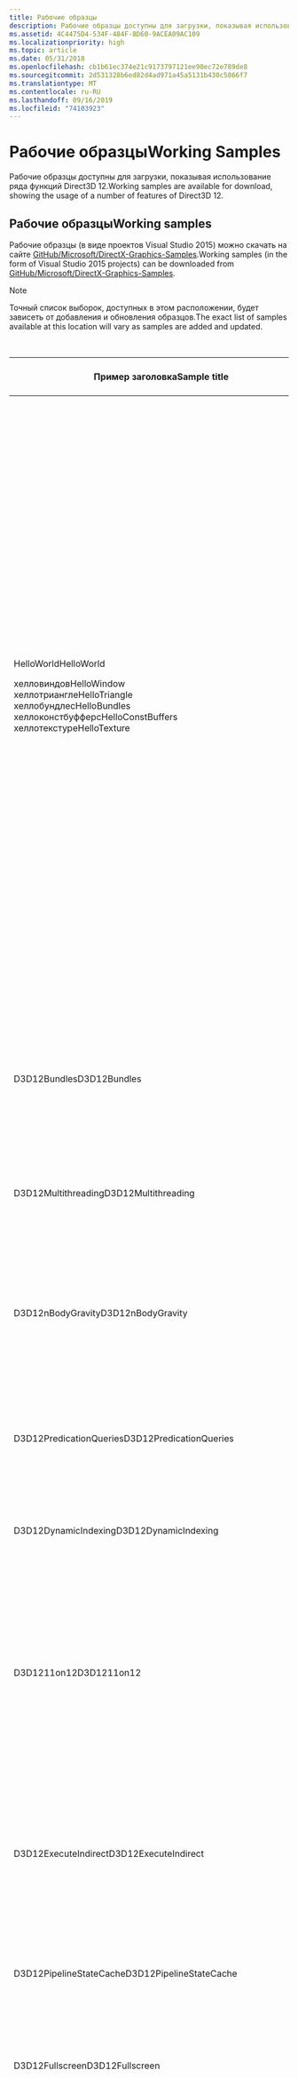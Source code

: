 ```yaml
---
title: Рабочие образцы
description: Рабочие образцы доступны для загрузки, показывая использование ряда функций Direct3D 12.
ms.assetid: 4C4475D4-534F-484F-8D60-9ACEA09AC109
ms.localizationpriority: high
ms.topic: article
ms.date: 05/31/2018
ms.openlocfilehash: cb1b61ec374e21c9173797121ee90ec72e789de8
ms.sourcegitcommit: 2d531328b6ed82d4ad971a45a5131b430c5866f7
ms.translationtype: MT
ms.contentlocale: ru-RU
ms.lasthandoff: 09/16/2019
ms.locfileid: "74103923"
---
```

# <a name="working-samples"></a><span data-ttu-id="5ba9b-103">Рабочие образцы</span><span class="sxs-lookup"><span data-stu-id="5ba9b-103">Working Samples</span></span>

<span data-ttu-id="5ba9b-104">Рабочие образцы доступны для загрузки, показывая использование ряда функций Direct3D 12.</span><span class="sxs-lookup"><span data-stu-id="5ba9b-104">Working samples are available for download, showing the usage of a number of features of Direct3D 12.</span></span>

## <a name="working-samples"></a><span data-ttu-id="5ba9b-105">Рабочие образцы</span><span class="sxs-lookup"><span data-stu-id="5ba9b-105">Working samples</span></span>

<span data-ttu-id="5ba9b-106">Рабочие образцы (в виде проектов Visual Studio 2015) можно скачать на сайте [GitHub/Microsoft/DirectX-Graphics-Samples](https://github.com/Microsoft/DirectX-Graphics-Samples).</span><span class="sxs-lookup"><span data-stu-id="5ba9b-106">Working samples (in the form of Visual Studio 2015 projects) can be downloaded from [GitHub/Microsoft/DirectX-Graphics-Samples](https://github.com/Microsoft/DirectX-Graphics-Samples).</span></span>

> [!Note]  
> <span data-ttu-id="5ba9b-107">Точный список выборок, доступных в этом расположении, будет зависеть от добавления и обновления образцов.</span><span class="sxs-lookup"><span data-stu-id="5ba9b-107">The exact list of samples available at this location will vary as samples are added and updated.</span></span>

 



<table>
<thead>
<tr class="header">
<th><span data-ttu-id="5ba9b-108">Пример заголовка</span><span class="sxs-lookup"><span data-stu-id="5ba9b-108">Sample title</span></span></th>
<th><span data-ttu-id="5ba9b-109">Описание</span><span class="sxs-lookup"><span data-stu-id="5ba9b-109">Description</span></span></th>
<th><span data-ttu-id="5ba9b-110">Классические приложения</span><span class="sxs-lookup"><span data-stu-id="5ba9b-110">Desktop</span></span></th>
<th><span data-ttu-id="5ba9b-111">UWP</span><span class="sxs-lookup"><span data-stu-id="5ba9b-111">UWP</span></span></th>
<th><span data-ttu-id="5ba9b-112">Пошаговое руководство</span><span class="sxs-lookup"><span data-stu-id="5ba9b-112">Walk-through</span></span></th>
</tr>
</thead>
<tbody>
<tr class="odd">
<td><span data-ttu-id="5ba9b-113">HelloWorld</span><span class="sxs-lookup"><span data-stu-id="5ba9b-113">HelloWorld</span></span><dl> <span data-ttu-id="5ba9b-114">хелловиндов</span><span class="sxs-lookup"><span data-stu-id="5ba9b-114">HelloWindow</span></span><br />
<span data-ttu-id="5ba9b-115">хеллотриангле</span><span class="sxs-lookup"><span data-stu-id="5ba9b-115">HelloTriangle</span></span><br />
<span data-ttu-id="5ba9b-116">хеллобундлес</span><span class="sxs-lookup"><span data-stu-id="5ba9b-116">HelloBundles</span></span><br />
<span data-ttu-id="5ba9b-117">хеллоконстбуфферс</span><span class="sxs-lookup"><span data-stu-id="5ba9b-117">HelloConstBuffers</span></span><br />
<span data-ttu-id="5ba9b-118">хеллотекстуре</span><span class="sxs-lookup"><span data-stu-id="5ba9b-118">HelloTexture</span></span><br />
</dl></td>
<td><span data-ttu-id="5ba9b-119">Образец HelloWorld содержит следующие простые проекты, которые помогут приступить к работе с Direct3D 12.</span><span class="sxs-lookup"><span data-stu-id="5ba9b-119">The HelloWorld sample set contains the following simple projects to help you get started with Direct3D 12.</span></span><dl> <span data-ttu-id="5ba9b-120">Создает окно при подготовке к просмотру содержимого Direct3D 12.</span><span class="sxs-lookup"><span data-stu-id="5ba9b-120">Creates a window in preparation of rendering Direct3D 12 content.</span></span><br />
<span data-ttu-id="5ba9b-121">Визуализирует простой треугольник с помощью Direct3D 12.</span><span class="sxs-lookup"><span data-stu-id="5ba9b-121">Renders a simple triangle using Direct3D 12.</span></span><br />
<span data-ttu-id="5ba9b-122">Демонстрирует использование пакета для подготовки к просмотру с помощью Direct3D 12.</span><span class="sxs-lookup"><span data-stu-id="5ba9b-122">Demonstrates the usage of a bundle for rendering using Direct3D 12.</span></span><br />
<span data-ttu-id="5ba9b-123">Демонстрирует использование буферов констант для передачи данных в GPU, используемый для отрисовки в Direct3D 12.</span><span class="sxs-lookup"><span data-stu-id="5ba9b-123">Demonstrates how to use constant buffers to pass data to the GPU used for rendering in Direct3D 12.</span></span><br />
<span data-ttu-id="5ba9b-124">Демонстрирует применение текстуры к треугольнику с помощью Direct3D 12.</span><span class="sxs-lookup"><span data-stu-id="5ba9b-124">Demonstrates how to apply a texture to a triangle using Direct3D 12.</span></span><br />
</dl></td>
<td><span data-ttu-id="5ba9b-125">Да</span><span class="sxs-lookup"><span data-stu-id="5ba9b-125">Y</span></span></td>
<td><span data-ttu-id="5ba9b-126">Да</span><span class="sxs-lookup"><span data-stu-id="5ba9b-126">Y</span></span></td>
<td><span data-ttu-id="5ba9b-127"><a href="creating-a-basic-direct3d-12-component.md">Создание базового компонента Direct3D 12</a></span><span class="sxs-lookup"><span data-stu-id="5ba9b-127"><a href="creating-a-basic-direct3d-12-component.md">Creating a basic Direct3D 12 component</a></span></span></td>
</tr>
<tr class="even">
<td><span data-ttu-id="5ba9b-128">D3D12Bundles</span><span class="sxs-lookup"><span data-stu-id="5ba9b-128">D3D12Bundles</span></span></td>
<td><span data-ttu-id="5ba9b-129">Демонстрирует рекомендации по буферизации и синхронизации кадров, а также визуализацию простой сетки с помощью пакетов.</span><span class="sxs-lookup"><span data-stu-id="5ba9b-129">Demonstrates frame buffering and synchronization best practices as well as rendering a simple mesh using bundles.</span></span></td>
<td><span data-ttu-id="5ba9b-130">Да</span><span class="sxs-lookup"><span data-stu-id="5ba9b-130">Y</span></span></td>
<td><span data-ttu-id="5ba9b-131">Да</span><span class="sxs-lookup"><span data-stu-id="5ba9b-131">Y</span></span></td>

</tr>
<tr class="odd">
<td><span data-ttu-id="5ba9b-132">D3D12Multithreading</span><span class="sxs-lookup"><span data-stu-id="5ba9b-132">D3D12Multithreading</span></span></td>
<td><span data-ttu-id="5ba9b-133">Пример создания многопотокового приложения с поддержкой.</span><span class="sxs-lookup"><span data-stu-id="5ba9b-133">An example of how to build a multithreaded capable application.</span></span></td>
<td><span data-ttu-id="5ba9b-134">Да</span><span class="sxs-lookup"><span data-stu-id="5ba9b-134">Y</span></span></td>
<td><span data-ttu-id="5ba9b-135">N</span><span class="sxs-lookup"><span data-stu-id="5ba9b-135">N</span></span></td>

</tr>
<tr class="even">
<td><span data-ttu-id="5ba9b-136">D3D12nBodyGravity</span><span class="sxs-lookup"><span data-stu-id="5ba9b-136">D3D12nBodyGravity</span></span></td>
<td><span data-ttu-id="5ba9b-137">Демонстрируется использование нескольких ядер для выполнения асинхронных вычислений вместе с трехмерной работой на одном GPU.</span><span class="sxs-lookup"><span data-stu-id="5ba9b-137">Demonstrates how multi-engine can be used to do asynchronous compute work alongside 3D work on the same GPU.</span></span></td>
<td><span data-ttu-id="5ba9b-138">Да</span><span class="sxs-lookup"><span data-stu-id="5ba9b-138">Y</span></span></td>
<td><span data-ttu-id="5ba9b-139">Да</span><span class="sxs-lookup"><span data-stu-id="5ba9b-139">Y</span></span></td>
<td><span data-ttu-id="5ba9b-140"><a href="multi-engine-n-body-gravity-simulation.md">Моделирование притяжения на уровне "n-текст" для нескольких ядер</a></span><span class="sxs-lookup"><span data-stu-id="5ba9b-140"><a href="multi-engine-n-body-gravity-simulation.md">Multi-engine n-body gravity simulation</a></span></span></td>
</tr>
<tr class="odd">
<td><span data-ttu-id="5ba9b-141">D3D12PredicationQueries</span><span class="sxs-lookup"><span data-stu-id="5ba9b-141">D3D12PredicationQueries</span></span></td>
<td><span data-ttu-id="5ba9b-142">Демонстрирует перекрытияе отбора с помощью куч запросов и затенения.</span><span class="sxs-lookup"><span data-stu-id="5ba9b-142">Demonstrates occlusion culling using query heaps and predication.</span></span></td>
<td><span data-ttu-id="5ba9b-143">Да</span><span class="sxs-lookup"><span data-stu-id="5ba9b-143">Y</span></span></td>
<td><span data-ttu-id="5ba9b-144">Да</span><span class="sxs-lookup"><span data-stu-id="5ba9b-144">Y</span></span></td>
<td><span data-ttu-id="5ba9b-145"><a href="predication-queries.md">Запросы затенения</a></span><span class="sxs-lookup"><span data-stu-id="5ba9b-145"><a href="predication-queries.md">Predication queries</a></span></span></td>
</tr>
<tr class="even">
<td><span data-ttu-id="5ba9b-146">D3D12DynamicIndexing</span><span class="sxs-lookup"><span data-stu-id="5ba9b-146">D3D12DynamicIndexing</span></span></td>
<td><span data-ttu-id="5ba9b-147">Демонстрирует возможности динамической индексации DirectX 12 и HLSL.</span><span class="sxs-lookup"><span data-stu-id="5ba9b-147">Demonstrates the dynamic indexing capabilities of DirectX 12 and HLSL.</span></span></td>
<td><span data-ttu-id="5ba9b-148">Да</span><span class="sxs-lookup"><span data-stu-id="5ba9b-148">Y</span></span></td>
<td><span data-ttu-id="5ba9b-149">Да</span><span class="sxs-lookup"><span data-stu-id="5ba9b-149">Y</span></span></td>
<td><span data-ttu-id="5ba9b-150"><a href="dynamic-indexing-using-hlsl-5-1.md">Динамическое индексирование с помощью HLSL 5.1</a></span><span class="sxs-lookup"><span data-stu-id="5ba9b-150"><a href="dynamic-indexing-using-hlsl-5-1.md">Dynamic Indexing using HLSL 5.1</a></span></span></td>
</tr>
<tr class="odd">
<td><span data-ttu-id="5ba9b-151">D3D1211on12</span><span class="sxs-lookup"><span data-stu-id="5ba9b-151">D3D1211on12</span></span></td>
<td><span data-ttu-id="5ba9b-152">Демонстрирует базовое использование слоя 11on12.</span><span class="sxs-lookup"><span data-stu-id="5ba9b-152">Demonstrates basic usage of the 11on12 layer.</span></span> <span data-ttu-id="5ba9b-153">В этом примере текст подготавливается с помощью D2D с помощью API Direct3D 11 на устройстве 11on12 Direct3D 12.</span><span class="sxs-lookup"><span data-stu-id="5ba9b-153">This sample renders text using D2D using the Direct3D 11 API on a Direct3D 12 11on12 device.</span></span></td>
<td><span data-ttu-id="5ba9b-154">Да</span><span class="sxs-lookup"><span data-stu-id="5ba9b-154">Y</span></span></td>
<td><span data-ttu-id="5ba9b-155">Да</span><span class="sxs-lookup"><span data-stu-id="5ba9b-155">Y</span></span></td>
<td><span data-ttu-id="5ba9b-156"><a href="d2d-using-d3d11on12.md">D2D с использованием D3D11on12</a></span><span class="sxs-lookup"><span data-stu-id="5ba9b-156"><a href="d2d-using-d3d11on12.md">D2D using D3D11on12</a></span></span></td>
</tr>
<tr class="even">
<td><span data-ttu-id="5ba9b-157">D3D12ExecuteIndirect</span><span class="sxs-lookup"><span data-stu-id="5ba9b-157">D3D12ExecuteIndirect</span></span></td>
<td><span data-ttu-id="5ba9b-158">Демонстрируется отбор подсистемы вычислений в сочетании с функцией "выполнить косвенную функцию" для отрисовки только тех объектов, которые прошли тест для отбора.</span><span class="sxs-lookup"><span data-stu-id="5ba9b-158">Demonstrates compute engine culling in conjunction with the execute indirect feature to only render objects that pass the culling test.</span></span></td>
<td><span data-ttu-id="5ba9b-159">Да</span><span class="sxs-lookup"><span data-stu-id="5ba9b-159">Y</span></span></td>
<td><span data-ttu-id="5ba9b-160">Да</span><span class="sxs-lookup"><span data-stu-id="5ba9b-160">Y</span></span></td>
<td><span data-ttu-id="5ba9b-161"><a href="indirect-drawing-and-gpu-culling-.md">Непрямое отображение и отбор GPU</a></span><span class="sxs-lookup"><span data-stu-id="5ba9b-161"><a href="indirect-drawing-and-gpu-culling-.md">Indirect drawing and GPU culling</a></span></span></td>
</tr>
<tr class="odd">
<td><span data-ttu-id="5ba9b-162">D3D12PipelineStateCache</span><span class="sxs-lookup"><span data-stu-id="5ba9b-162">D3D12PipelineStateCache</span></span></td>
<td><span data-ttu-id="5ba9b-163">Демонстрирует кэширование объекта состояния конвейера (PSO).</span><span class="sxs-lookup"><span data-stu-id="5ba9b-163">Demonstrates Pipeline State Object (PSO) caching.</span></span></td>
<td><span data-ttu-id="5ba9b-164">Да</span><span class="sxs-lookup"><span data-stu-id="5ba9b-164">Y</span></span></td>
<td><span data-ttu-id="5ba9b-165">Да</span><span class="sxs-lookup"><span data-stu-id="5ba9b-165">Y</span></span></td>

</tr>
<tr class="even">
<td><span data-ttu-id="5ba9b-166">D3D12Fullscreen</span><span class="sxs-lookup"><span data-stu-id="5ba9b-166">D3D12Fullscreen</span></span></td>
<td><span data-ttu-id="5ba9b-167">Демонстрирует, как выполнять обработку оконных переходов и изменение размера окна в DirectX 12.</span><span class="sxs-lookup"><span data-stu-id="5ba9b-167">Demonstrates how to handle fullscreen to windowed transitions and window resizing in DirectX 12.</span></span></td>
<td><span data-ttu-id="5ba9b-168">Да</span><span class="sxs-lookup"><span data-stu-id="5ba9b-168">Y</span></span></td>
<td><span data-ttu-id="5ba9b-169">Да</span><span class="sxs-lookup"><span data-stu-id="5ba9b-169">Y</span></span></td>

</tr>
<tr class="odd">
<td><span data-ttu-id="5ba9b-170">D3D12HeterogeneousMultiadapter</span><span class="sxs-lookup"><span data-stu-id="5ba9b-170">D3D12HeterogeneousMultiadapter</span></span></td>
<td><span data-ttu-id="5ba9b-171">Демонстрирует, как совместно использовать рабочие нагрузки в нескольких графических процессорах разнородных с помощью общих куч.</span><span class="sxs-lookup"><span data-stu-id="5ba9b-171">Demonstrates how to share workloads amongst multiple heterogenous GPUs using shared heaps.</span></span></td>
<td><span data-ttu-id="5ba9b-172">Да</span><span class="sxs-lookup"><span data-stu-id="5ba9b-172">Y</span></span></td>
<td><span data-ttu-id="5ba9b-173">Да</span><span class="sxs-lookup"><span data-stu-id="5ba9b-173">Y</span></span></td>

</tr>
<tr class="even">
<td><span data-ttu-id="5ba9b-174">D3D12ReservedResources</span><span class="sxs-lookup"><span data-stu-id="5ba9b-174">D3D12ReservedResources</span></span></td>
<td><span data-ttu-id="5ba9b-175">Демонстрирует использование зарезервированных (мозаичных) ресурсов.</span><span class="sxs-lookup"><span data-stu-id="5ba9b-175">Demonstrates the use of reserved (tiled) resources.</span></span> <span data-ttu-id="5ba9b-176">В этом примере для четырехъядерного ресурса используется зарезервированный ресурс, содержащий полную цепь MIP.</span><span class="sxs-lookup"><span data-stu-id="5ba9b-176">In this sample a quad is textured with a reserved resource containing a full mip chain.</span></span></td>
<td><span data-ttu-id="5ba9b-177">Да</span><span class="sxs-lookup"><span data-stu-id="5ba9b-177">Y</span></span></td>
<td><span data-ttu-id="5ba9b-178">Да</span><span class="sxs-lookup"><span data-stu-id="5ba9b-178">Y</span></span></td>

</tr>
<tr class="odd">
<td><span data-ttu-id="5ba9b-179">D3D12Residency</span><span class="sxs-lookup"><span data-stu-id="5ba9b-179">D3D12Residency</span></span></td>
<td><span data-ttu-id="5ba9b-180">Это решение с низкой стоимостью интеграции для управления кучами Direct3D 12 и фиксируемыми ресурсами с использованием методик управления памятью из Direct3D 11.</span><span class="sxs-lookup"><span data-stu-id="5ba9b-180">This is intended as a low-integration-cost solution to managing your Direct3D 12 heaps and committed resources, using memory management techniques from Direct3D 11.</span></span></td>
<td><span data-ttu-id="5ba9b-181">Да</span><span class="sxs-lookup"><span data-stu-id="5ba9b-181">Y</span></span></td>
<td><span data-ttu-id="5ba9b-182">Да</span><span class="sxs-lookup"><span data-stu-id="5ba9b-182">Y</span></span></td>

</tr>
<tr class="even">
<td><span data-ttu-id="5ba9b-183">D3D12SmallResources</span><span class="sxs-lookup"><span data-stu-id="5ba9b-183">D3D12SmallResources</span></span></td>
<td><span data-ttu-id="5ba9b-184">Демонстрирует использование небольших размещенных ресурсов, в которых показана потенциальная экономия памяти, полученная с помощью размещенных ресурсов (с выравниванием по 4 КБ) над зафиксированными и зарезервированными ресурсами (с выравниванием по 64 КБ).</span><span class="sxs-lookup"><span data-stu-id="5ba9b-184">Demonstrates the use of small placed resources, showing the potential memory savings gained using placed resources (with a 4K alignment) over committed and reserved resources (with a 64K alignment).</span></span></td>
<td><span data-ttu-id="5ba9b-185">Да</span><span class="sxs-lookup"><span data-stu-id="5ba9b-185">Y</span></span></td>
<td><span data-ttu-id="5ba9b-186">Да</span><span class="sxs-lookup"><span data-stu-id="5ba9b-186">Y</span></span></td>

</tr>
</tbody>
</table>



 

## <a name="related-topics"></a><span data-ttu-id="5ba9b-187">Связанные темы</span><span class="sxs-lookup"><span data-stu-id="5ba9b-187">Related topics</span></span>

<dl> <dt>

[<span data-ttu-id="5ba9b-188">Руководство по программированию для Direct3D 12</span><span class="sxs-lookup"><span data-stu-id="5ba9b-188">Direct3D 12 Programming Guide</span></span>](directx-12-programming-guide.md)
</dt> <dt>

[<span data-ttu-id="5ba9b-189">Пошаговые инструкции по коду D3D12</span><span class="sxs-lookup"><span data-stu-id="5ba9b-189">D3D12 Code Walk-Throughs</span></span>](d3d12-code-walk-throughs.md)
</dt> </dl>

 

 




